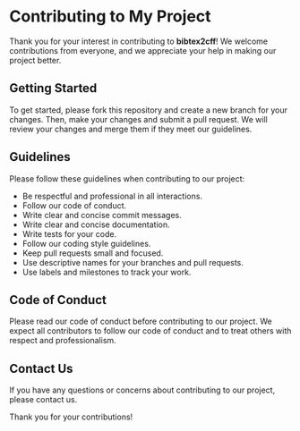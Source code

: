 # Contributing to My Project

Thank you for your interest in contributing to __bibtex2cff__! We welcome
contributions from everyone, and we appreciate your help in making our project
better.

## Getting Started

To get started, please fork this repository and create a new branch for your
changes. Then, make your changes and submit a pull request. We will review your
changes and merge them if they meet our guidelines.

## Guidelines

Please follow these guidelines when contributing to our project:

- Be respectful and professional in all interactions.
- Follow our code of conduct.
- Write clear and concise commit messages.
- Write clear and concise documentation.
- Write tests for your code.
- Follow our coding style guidelines.
- Keep pull requests small and focused.
- Use descriptive names for your branches and pull requests.
- Use labels and milestones to track your work.

## Code of Conduct

Please read our code of conduct before contributing to our project. We expect
all contributors to follow our code of conduct and to treat others with respect
and professionalism.

## Contact Us

If you have any questions or concerns about contributing to our project, please
contact us.

Thank you for your contributions!
